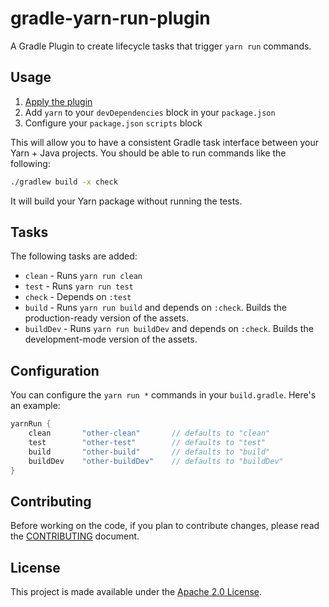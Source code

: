 gradle-yarn-run-plugin
=====================

A Gradle Plugin to create lifecycle tasks that trigger `yarn run` commands.

Usage
-----
1. [Apply the plugin](https://plugins.gradle.org/plugin/com.nickcharles.yarn-run)
1. Add `yarn` to your `devDependencies` block in your `package.json`
1. Configure your `package.json` `scripts` block

This will allow you to have a consistent Gradle task interface between your Yarn + Java projects. You should be able to
run commands like the following:

```bash
./gradlew build -x check
```

It will build your Yarn package without running the tests.


Tasks
-----
The following tasks are added:

- `clean` - Runs `yarn run clean`
- `test` - Runs `yarn run test`
- `check` - Depends on `:test`
- `build` - Runs `yarn run build` and depends on `:check`. Builds the production-ready version of the assets.
- `buildDev` - Runs `yarn run buildDev` and depends on `:check`. Builds the development-mode version of the assets.


Configuration
-------------
You can configure the `yarn run *` commands in your `build.gradle`. Here's an example:

```groovy
yarnRun {
    clean       "other-clean"       // defaults to "clean"
    test        "other-test"        // defaults to "test"
    build       "other-build"       // defaults to "build"
    buildDev    "other-buildDev"    // defaults to "buildDev"
}
```


Contributing
------------
Before working on the code, if you plan to contribute changes, please read the [CONTRIBUTING](CONTRIBUTING.md) document.


License
-------
This project is made available under the [Apache 2.0 License][license].


[gradle-node-project]: https://github.com/srs/gradle-node-plugin
[license]: http://www.apache.org/licenses/LICENSE-2.0
